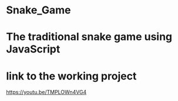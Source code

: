 # Snake_Game
# The traditional snake game using JavaScript
# link to the working project
https://youtu.be/TMPLOWn4VG4
